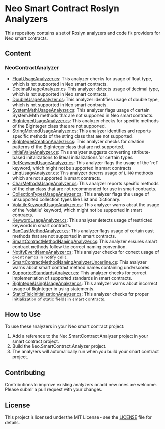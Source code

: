 # Neo Smart Contract Roslyn Analyzers

This repository contains a set of Roslyn analyzers and code fix providers for Neo smart contracts.

## Content
### NeoContractAnalyzer

- [FloatUsageAnalyzer.cs](NeoContractAnalyzer/FloatUsageAnalyzer.cs): This analyzer checks for usage of float type, which is not supported in Neo smart contracts.
- [DecimalUsageAnalyzer.cs](NeoContractAnalyzer/DecimalUsageAnalyzer.cs): This analyzer detects usage of decimal type, which is not supported in Neo smart contracts.
- [DoubleUsageAnalyzer.cs](NeoContractAnalyzer/DoubleUsageAnalyzer.cs): This analyzer identifies usage of double type, which is not supported in Neo smart contracts.
- [SystemMathUsageAnalyzer.cs](NeoContractAnalyzer/SystemMathUsageAnalyzer.cs): This analyzer flags usage of certain System.Math methods that are not supported in Neo smart contracts.
- [BigIntegerUsageAnalyzer.cs](NeoContractAnalyzer/BigIntegerUsageAnalyzer.cs): This analyzer checks for specific methods of the BigInteger class that are not supported.
- [StringMethodUsageAnalyzer.cs](NeoContractAnalyzer/StringMethodUsageAnalyzer.cs): This analyzer identifies and reports specific methods of the string class that are not supported.
- [BigIntegerCreationAnalyzer.cs](NeoContractAnalyzer/BigIntegerCreationAnalyzer.cs): This analyzer checks for creation patterns of the BigInteger class that are not supported.
- [InitialValueAnalyzer.cs](NeoContractAnalyzer/InitialValueAnalyzer.cs): This analyzer suggests converting attribute-based initializations to literal initializations for certain types.
- [RefKeywordUsageAnalyzer.cs](NeoContractAnalyzer/RefKeywordUsageAnalyzer.cs): This analyzer flags the usage of the 'ref' keyword, which might not be supported in smart contracts.
- [LinqUsageAnalyzer.cs](NeoContractAnalyzer/LinqUsageAnalyzer.cs): This analyzer detects usage of LINQ methods which are not supported in smart contracts.
- [CharMethodsUsageAnalyzer.cs](NeoContractAnalyzer/CharMethodsUsageAnalyzer.cs): This analyzer reports specific methods of the char class that are not recommended for use in smart contracts.
- [CollectionTypesUsageAnalyzer.cs](NeoContractAnalyzer/CollectionTypesUsageAnalyzer.cs): This analyzer flags the usage of unsupported collection types like List and Dictionary.
- [VolatileKeywordUsageAnalyzer.cs](NeoContractAnalyzer/VolatileKeywordUsageAnalyzer.cs): This analyzer warns about the usage of the 'volatile' keyword, which might not be supported in smart contracts.
- [KeywordUsageAnalyzer.cs](NeoContractAnalyzer/KeywordUsageAnalyzer.cs): This analyzer detects usage of restricted keywords in smart contracts.
- [BanCastMethodAnalyzer.cs](NeoContractAnalyzer/BanCastMethodAnalyzer.cs): This analyzer flags usage of certain cast methods that are not supported in smart contracts.
- [SmartContractMethodNamingAnalyzer.cs](NeoContractAnalyzer/SmartContractMethodNamingAnalyzer.cs): This analyzer ensures smart contract methods follow the correct naming convention.
- [NotifyEventNameAnalyzer.cs](NeoContractAnalyzer/NotifyEventNameAnalyzer.cs): This analyzer checks for correct usage of event names in notify calls.
- [SmartContractMethodNamingAnalyzerUnderline.cs](NeoContractAnalyzer/SmartContractMethodNamingAnalyzerUnderline.cs): This analyzer warns about smart contract method names containing underscores.
- [SupportedStandardsAnalyzer.cs](NeoContractAnalyzer/SupportedStandardsAnalyzer.cs): This analyzer checks for correct implementation of supported standards in smart contracts.
- [BigIntegerUsingUsageAnalyzer.cs](NeoContractAnalyzer/BigIntegerUsingUsageAnalyzer.cs): This analyzer warns about incorrect usage of BigInteger in using statements.
- [StaticFieldInitializationAnalyzer.cs](NeoContractAnalyzer/StaticFieldInitializationAnalyzer.cs): This analyzer checks for proper initialization of static fields in smart contracts.

## How to Use

To use these analyzers in your Neo smart contract project:

1. Add a reference to the Neo.SmartContract.Analyzer project in your smart contract project.
2. Build the Neo.SmartContract.Analyzer project.
3. The analyzers will automatically run when you build your smart contract project.

## Contributing

Contributions to improve existing analyzers or add new ones are welcome. Please submit a pull request with your changes.

## License

This project is licensed under the MIT License - see the [LICENSE](LICENSE) file for details.